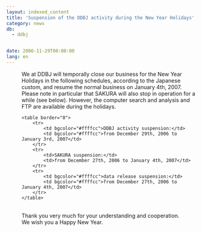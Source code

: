 ```yaml
---
layout: indexed_content
title: 'Suspension of the DDBJ activity during the New Year Holidays'
category: news
db:
  - ddbj


date: 2006-11-29T00:00:00
lang: en
---
```


<dd>We at DDBJ will temporally close our business for the New Year Holidays in the following schedules, according to the Japanese custom, and resume the normal business on January 4th, 2007.
<dd>Please note in particular that SAKURA will also stop in operation for a while (see below). However, the computer search and analysis and FTP are available during the holidays.
<dd>

    <table border="0">
        <tr>
            <td bgcolor="#ffffcc">DDBJ activity suspension:</td>
            <td bgcolor="#ffffcc">from December 29th, 2006 to January 3rd, 2007</td>
        </tr>
        <tr>
            <td>SAKURA suspension:</td>
            <td>from December 27th, 2006 to January 4th, 2007</td>
        </tr>
        <tr>
            <td bgcolor="#ffffcc">data release suspension:</td>
            <td bgcolor="#ffffcc">from December 27th, 2006 to January 4th, 2007</td>
        </tr>
    </table>
<dd> 
<dd>Thank you very much for your understanding and cooperation.
<dd>We wish you a Happy New Year.</dd>
</dd>
</dd>
</dd>
</dd>
</dd>
